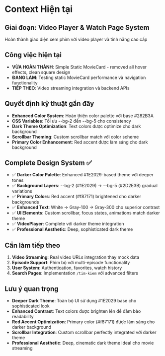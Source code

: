 # Context Hiện tại

## Giai đoạn: Video Player & Watch Page System
Hoàn thành giao diện xem phim với video player và tính năng cao cấp

## Công việc hiện tại
- **VỪA HOÀN THÀNH**: Simple Static MovieCard - removed all hover effects, clean square design
- **ĐANG LÀM**: Testing static MovieCard performance và navigation functionality
- **TIẾP THEO**: Video streaming integration và backend APIs

## Quyết định kỹ thuật gần đây
- **Enhanced Color System**: Hoàn thiện color palette với base #282B3A
- **CSS Variables**: Tối ưu --bg-2 đến --bg-5 cho consistency
- **Dark Theme Optimization**: Text colors được optimize cho dark background
- **Scrollbar Theming**: Custom scrollbar match với color scheme
- **Primary Color Enhancement**: Red accent được làm sáng cho dark background

## Complete Design System ✅
- ✅ **Darker Color Palette**: Enhanced #1E2029-based theme với deeper tones
- ✅ **Background Layers**: --bg-2 (#1E2029) → --bg-5 (#2D2E3B) gradual variations
- ✅ **Primary Colors**: Red accent (#f87171) brightened cho darker backgrounds
- ✅ **Enhanced Text**: White → Gray-100 → Gray-300 cho superior contrast
- ✅ **UI Elements**: Custom scrollbar, focus states, animations match darker theme
- ✅ **VideoPlayer**: Complete với darker theme integration
- ✅ **Professional Aesthetic**: Deep, sophisticated dark theme

## Cần làm tiếp theo
1. **Video Streaming**: Real video URLs integration thay mock data
2. **Episode Support**: Phim bộ với multi-episode functionality  
3. **User System**: Authentication, favorites, watch history
4. **Search Pages**: Implementation `/tim-kiem` với advanced filters

## Lưu ý quan trọng
- **Deeper Dark Theme**: Toàn bộ UI sử dụng #1E2029 base cho sophisticated look
- **Enhanced Contrast**: Text colors được brighten lên để đảm bảo readability
- **Red Accent Optimization**: Primary color (#f87171) được làm sáng cho darker background
- **Scrollbar Integration**: Custom scrollbar perfectly integrated với darker theme
- **Professional Aesthetic**: Deep, cinematic dark theme ideal cho movie streaming
